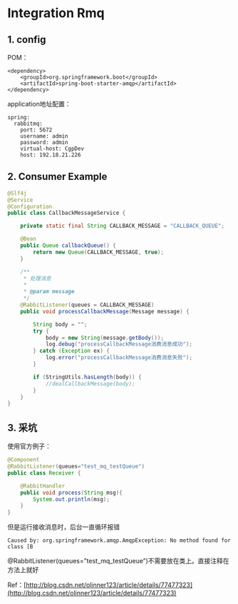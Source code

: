 # Integration Rmq

## 1. config

POM：

```markup
<dependency>
    <groupId>org.springframework.boot</groupId>
    <artifactId>spring-boot-starter-amqp</artifactId>
</dependency>
```

application地址配置：

```text
spring:
  rabbitmq:
    port: 5672
    username: admin
    password: admin
    virtual-host: CgpDev
    host: 192.18.21.226
```

## 2. Consumer Example

```java
@Slf4j
@Service
@Configuration
public class CallbackMessageService {

    private static final String CALLBACK_MESSAGE = "CALLBACK_QUEUE";

    @Bean
    public Queue callbackQueue() {
        return new Queue(CALLBACK_MESSAGE, true);
    }

    /**
     * 处理消息
     *
     * @param message
     */
    @RabbitListener(queues = CALLBACK_MESSAGE)
    public void processCallbackMessage(Message message) {

        String body = "";
        try {
            body = new String(message.getBody());
            log.debug("processCallbackMessage消费消息成功");
        } catch (Exception ex) {
            log.error("processCallbackMessage消费消息失败");
        }

        if (StringUtils.hasLength(body)) {
            //dealCallbackMessage(body);
        }
    }
}
```

## 3. 采坑

使用官方例子：

```java
@Component
@RabbitListener(queues="test_mq_testQueue")
public class Receiver {

    @RabbitHandler 
    public void process(String msg){
        System.out.println(msg);
    }
}
```

但是运行接收消息时，后台一直循环报错

```text
Caused by: org.springframework.amqp.AmqpException: No method found for class [B
```

@RabbitListener\(queues=”test\_mq\_testQueue”\)不需要放在类上。直接注释在方法上就好

Ref：[http://blog.csdn.net/olinner123/article/details/77477323](http://blog.csdn.net/olinner123/article/details/77477323)

